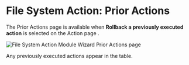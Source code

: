 # File System Action: Prior Actions

The Prior Actions page is available when __Rollback a previously executed action__ is selected on the Action page .

![File System Action Module Wizard Prior Actions page](/img/product_docs/accessanalyzer/accessanalyzer/enterpriseauditor/admin/action/filesystem/prioractions.png)

Any previously executed actions appear in the table.
